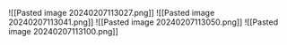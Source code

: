 ![[Pasted image 20240207113027.png]]
![[Pasted image 20240207113041.png]]
![[Pasted image 20240207113050.png]]
![[Pasted image 20240207113100.png]]